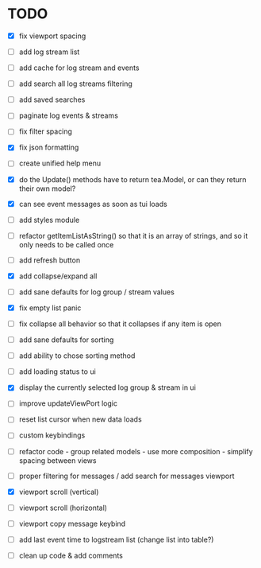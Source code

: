 # TODO
- [x] fix viewport spacing
- [ ] add log stream list
- [ ] add cache for log stream and events
- [ ] add search all log streams filtering
- [ ] add saved searches
- [ ] paginate log events & streams
- [ ] fix filter spacing
- [x] fix json formatting
- [ ] create unified help menu
- [x] do the Update() methods have to return tea.Model, or can they return their own model?
- [x] can see event messages as soon as tui loads
- [ ] add styles module
- [ ] refactor getItemListAsString() so that it is an array of strings, and so it only needs to be called once
- [ ] add refresh button
- [x] add collapse/expand all
- [ ] add sane defaults for log group / stream values
- [x] fix empty list panic
- [ ] fix collapse all behavior so that it collapses if any item is open
- [ ] add sane defaults for sorting
- [ ] add ability to chose sorting method
- [ ] add loading status to ui
- [x] display the currently selected log group & stream in ui
- [ ] improve updateViewPort logic
- [ ] reset list cursor when new data loads
- [ ] custom keybindings
- [ ] refactor code - group related models - use more composition - simplify spacing between views 
- [ ] proper filtering for messages / add search for messages viewport
- [x] viewport scroll (vertical)
- [ ] viewport scroll (horizontal)
- [ ] viewport copy message keybind
- [ ] add last event time to logstream list (change list into table?)

- [ ] clean up code & add comments

